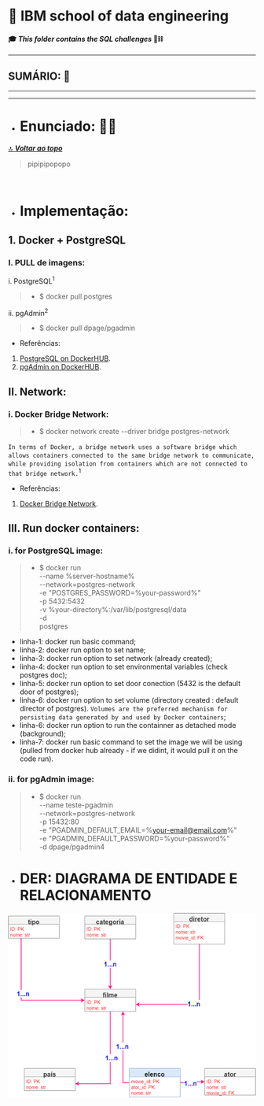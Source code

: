 # :robot: IBM school of data engineering 
#### :mortar_board: *This folder contains the SQL challenges* :game_die::chains:

***

## SUMÁRIO: :round_pushpin:

***

***

- # Enunciado: :man_teacher:
[:top: ***Voltar ao topo***](#robot-ibm-school-of-data-engineering)
> pipipipopopo

<br>

- # Implementação:
## 1. Docker + PostgreSQL
### I. PULL de imagens:
i. PostgreSQL<sup>1</sup>
>-  $ docker pull postgres

ii. pgAdmin<sup>2</sup>
>- $ docker pull dpage/pgadmin

- Referências:
1. [PostgreSQL on DockerHUB](https://hub.docker.com/_/postgres/).
2. [pgAdmin on DockerHUB](https://hub.docker.com/r/dpage/pgadmin4/).

## II. Network:
### i. Docker Bridge Network:
>- $ docker network create --driver bridge postgres-network

``In terms of Docker, a bridge network uses a software bridge which allows containers connected to the same bridge network to communicate, while providing isolation from containers which are not connected to that bridge network.``<sup>1</sup>

- Referências:
1. [Docker Bridge Network](https://docs.docker.com/network/bridge/).

## III. Run docker containers:
### i. for PostgreSQL image:
>- $ docker run \
--name %server-hostname% \
--network=postgres-network \
-e "POSTGRES_PASSWORD=%your-password%" \
-p 5432:5432 \
-v %your-directory%:/var/lib/postgresql/data \
-d \
postgres

- linha-1: docker run basic command;
- linha-2: docker run option to set name;
- linha-3: docker run option to set network (already created);
- linha-4: docker run option to set environmental variables (check postgres doc);
- linha-5: docker run option to set door conection (5432 is the default door of postgres);
- linha-6: docker run option to set volume (directory created : default director of postgres). ``Volumes are the preferred mechanism for persisting data generated by and used by Docker containers``;
- linha-6: docker run option to run the containner as detached mode (background);
- linha-7: docker run basic command to set the image we will be using (pulled from docker hub already - if we didint, it would pull it on the code run).

### ii. for pgAdmin image:
>- $ docker run \
--name teste-pgadmin \
--network=postgres-network \
-p 15432:80 \
-e "PGADMIN_DEFAULT_EMAIL=%your-email@email.com%" \
-e "PGADMIN_DEFAULT_PASSWORD=%your-password%" \
-d dpage/pgadmin4

- # DER: DIAGRAMA DE ENTIDADE E RELACIONAMENTO
![imagem-der](./images/der-disney.png)